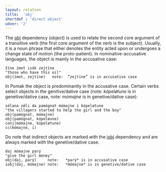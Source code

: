 ```yaml
---
layout: relation
title:  'obj'
shortdef : 'direct object'
udver: '2'
---
```


The [obj]() dependency (object) is used to relate the second core argument of a transitive verb (the first core argument of the verb is the subject). Usually, it is a noun phrase that either denotes the entity acted upon or undergoes a change state of motion (the proto-patient). In nominative-accusative languages, the object is mainly in the accusative case:

~~~ sdparse
žíne ímot isók zejtíne 
"those who have this oil"
obj(ímot, zejtíne)   note:  “zejtíne” is in accusative case
~~~

In Pomak the object is predominantly in the accusative case. Certain verbs select objects in the genitive/dative case (note:   *kópeløtune* is in genetive/dative case, note:   *mómajne* is in genetive/dative case):

~~~ sdparse
sélana zǿli da pamógnat mómajne i kópeløtune 
"the villagers started to help the girl and the boy"
obj(pamógnat, mómajne)                
obj(pamógnat, kópeløune)              
conj(mómajne, kópeløtune)
cc(mómajne, i)
~~~

Do note that indirect objects are marked with the [iobj]() dependency and are always marked with the genetive/dative case: 
~~~ sdparse
daj mómajne parý 
"give the girl money"  
obj(daj, parý)     note:   *parý* is in accusative case
iobj(daj, mómajne) note:   *mómajne* is in genetive/dative case 
~~~
<!-- Interlanguage links updated Ne 5. května 2024, 18:21:32 CEST -->
